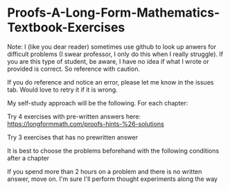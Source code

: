 # Proofs-A-Long-Form-Mathematics-Textbook-Exercises

Note: I (like you dear reader) sometimes use github to look up anwers for difficult problems (I swear professor, I only do this when I really struggle). If you are this type of student, be aware, I have no idea if what I wrote or provided is correct. So reference with caution.

If you do reference and notice an error, please let me know in the issues tab. Would love to retry it if it is wrong.


My self-study approach will be the following. For each chapter:

Try 4 exercises with pre-written answers here: https://longformmath.com/proofs-hints-%26-solutions

Try 3 exercises that has no prewritten answer

It is best to choose the problems beforehand with the following conditions after a chapter

If you spend more than 2 hours on a problem and there is no written answer, move on. I'm sure I'll perform thought experiments along the way
